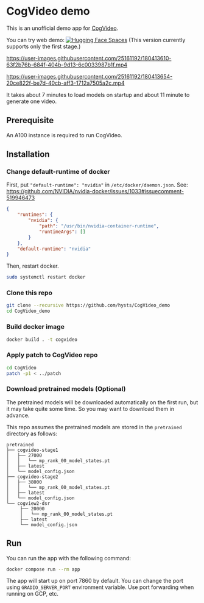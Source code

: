 # CogVideo demo
This is an unofficial demo app for [CogVideo](https://github.com/THUDM/CogVideo).

You can try web demo: [![Hugging Face Spaces](https://img.shields.io/badge/%F0%9F%A4%97%20Hugging%20Face-Spaces-blue)](https://huggingface.co/spaces/THUDM/CogVideo) (This version currently supports only the first stage.)

https://user-images.githubusercontent.com/25161192/180413610-63f2b76b-684f-404b-9d13-6c0033987b1f.mp4

https://user-images.githubusercontent.com/25161192/180413654-20ce822f-be7d-40cb-aff3-1712a7505a2c.mp4

It takes about 7 minutes to load models on startup and about 11 minute to generate one video.

## Prerequisite
An A100 instance is required to run CogVideo.

## Installation
### Change default-runtime of docker
First, put `"default-runtime": "nvidia"` in `/etc/docker/daemon.json`.
See: https://github.com/NVIDIA/nvidia-docker/issues/1033#issuecomment-519946473
```json
{
    "runtimes": {
        "nvidia": {
            "path": "/usr/bin/nvidia-container-runtime",
            "runtimeArgs": []
        }
    },
    "default-runtime": "nvidia"
}
```

Then, restart docker.
```bash
sudo systemctl restart docker
```

### Clone this repo
```bash
git clone --recursive https://github.com/hysts/CogVideo_demo
cd CogVideo_demo
```

### Build docker image
```bash
docker build . -t cogvideo
```

### Apply patch to CogVideo repo
```bash
cd CogVideo
patch -p1 < ../patch
```

### Download pretrained models (Optional)
The pretrained models will be downloaded automatically on the first run,
but it may take quite some time.
So you may want to download them in advance.

This repo assumes the pretrained models are stored in the `pretrained` directory as follows:
```
pretrained
├── cogvideo-stage1
│   ├── 27000
│   │   └── mp_rank_00_model_states.pt
│   ├── latest
│   └── model_config.json
├── cogvideo-stage2
│   ├── 38000
│   │   └── mp_rank_00_model_states.pt
│   ├── latest
│   └── model_config.json
└── cogview2-dsr
     ├── 20000
     │   └── mp_rank_00_model_states.pt
     ├── latest
     └── model_config.json
```

## Run
You can run the app with the following command:
```bash
docker compose run --rm app
```

The app will start up on port 7860 by default.
You can change the port using `GRADIO_SERVER_PORT` environment variable.
Use port forwarding when running on GCP, etc.
